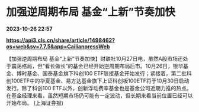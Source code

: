 # 加强逆周期布局 基金“上新”节奏加快

**2023-10-26 22:57**

**https://api3.cls.cn/share/article/1498462?os=web&sv=7.7.5&app=CailianpressWeb**

【加强逆周期布局 基金“上新”节奏加快】财联社10月27日电，虽然A股市场还处于震荡格局，但“看长做长”的基金已经开始逆周期布局后市。10月26日，银华基金、博时基金、国泰基金旗下科创100 ETF联接基金开始发行；紧接着，第二批科创100ETF中的华夏基金、易方达基金旗下上证科创板100ETF将于10月30日启动发行。除了科创100 ETF以外，创新浮动费率基金也是基金公司近期力推的热点。在基金经理来看，虽然短期市场仍可能有一定波动，但长期来看当前位置已经可以开始布局。 (上海证券报)